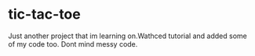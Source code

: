 # tic-tac-toe
Just another project that im learning on.Wathced tutorial and added some of my code too.
Dont mind messy code.
